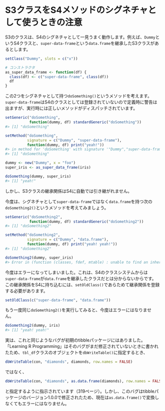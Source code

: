 
S3クラスをS4メソッドのシグネチャとして使うときの注意
====================================================

S3のクラスは、S4のシグネチャとして一見うまく動作します。例えば、`Dummy`というS4クラスと、`super-data-frame`という`data.frame`を継承したS3クラスがあるとします。

``` r
setClass("Dummy", slots = c("x"))

# コンストラクタ
as_super_data_frame <- function(df) {
  class(df) <- c("super-data-frame", class(df))
  df
}
```

この2つをシグネチャとして持つ`doSomething()`というメソッドを考えます。`super-data-frame`はS4のクラスとしては登録されていないので定義時に警告は出ますが、実行時には正しいメソッドがディスパッチされています。

``` r
setGeneric("doSomething",
           function(dummy, df) standardGeneric("doSomething"))
#> [1] "doSomething"

setMethod("doSomething",
          signature = c("Dummy", "super-data-frame"),
          function(dummy, df) print("yeah!"))
#> in method for 'doSomething' with signature '"Dummy","super-data-frame"': no definition for class "super-data-frame"
#> [1] "doSomething"

dummy <- new("Dummy", x = "foo")
super_iris <- as_super_data_frame(iris)

doSomething(dummy, super_iris)
#> [1] "yeah!"
```

しかし、S3クラスの継承関係はS4に自動では引き継がれません。

今度は、シグネチャとして`super-data-frame`ではなく`data.frame`を持つ次の`doSomething2()`というメソッドを考えてみましょう。

``` r
setGeneric("doSomething2",
           function(dummy, df) standardGeneric("doSomething2"))
#> [1] "doSomething2"

setMethod("doSomething2",
          signature = c("Dummy", "data.frame"),
          function(dummy, df) print("yeah! yeah!"))
#> [1] "doSomething2"

doSomething2(dummy, super_iris)
#> Error in (function (classes, fdef, mtable) : unable to find an inherited method for function 'doSomething2' for signature '"Dummy", "super-data-frame"'
```

今度はエラーになってしまいました。これは、S4のクラスシステムからは`super-data-frame`が`data.frame`を継承したクラスだとは分からないからです。この継承関係をS4に持ち込むには、`setOldClass()`であらためて継承関係を登録する必要があります。

``` r
setOldClass(c("super-data-frame", "data.frame"))
```

もう一度同じ`doSomething2()`を実行してみると、今度はエラーにはなりません。

``` r
doSomething2(dummy, iris)
#> [1] "yeah! yeah!"
```

実は、これと同じようなバグが初期のtibbleパッケージにはありました。「Learning R Programming」はそのバグがまだ修正されていないときに書かれたため、`tbl_df`クラスのオブジェクトを`dbWriteTable()`に指定するとき、

``` r
dbWriteTable(con, "diamonds", diamonds, row.names = FALSE)
```

ではなく、

``` r
dbWriteTable(con, "diamonds", as.data.frame(diamonds), row.names = FALSE)
```

と指定するように指示されています（319ページ）。しかし、このバグはtibbleパッケージのバージョン1.0.0で修正されたため、現在は`as.data.frame()`で変換しなくてもエラーにはなりません。
